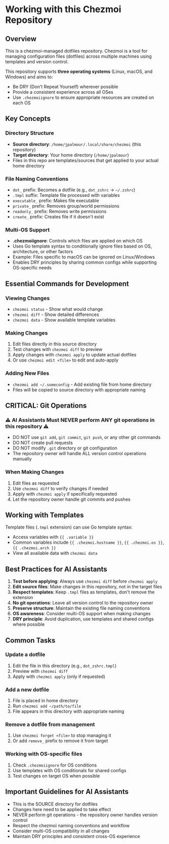 # Working with this Chezmoi Repository

## Overview
This is a chezmoi-managed dotfiles repository. Chezmoi is a tool for managing configuration files (dotfiles) across multiple machines using templates and version control.

This repository supports **three operating systems** (Linux, macOS, and Windows) and aims to:
- Be DRY (Don't Repeat Yourself) wherever possible
- Provide a consistent experience across all OSes
- Use `.chezmoiignore` to ensure appropriate resources are created on each OS

## Key Concepts

### Directory Structure
- **Source directory**: `/home/jpalmour/.local/share/chezmoi` (this repository)
- **Target directory**: Your home directory (`/home/jpalmour`)
- Files in this repo are templates/sources that get applied to your actual home directory

### File Naming Conventions
- `dot_` prefix: Becomes a dotfile (e.g., `dot_zshrc` → `~/.zshrc`)
- `.tmpl` suffix: Template file processed with variables
- `executable_` prefix: Makes file executable
- `private_` prefix: Removes group/world permissions
- `readonly_` prefix: Removes write permissions
- `create_` prefix: Creates file if it doesn't exist

### Multi-OS Support
- **.chezmoiignore**: Controls which files are applied on which OS
- Uses Go template syntax to conditionally ignore files based on OS, architecture, or other factors
- Example: Files specific to macOS can be ignored on Linux/Windows
- Enables DRY principles by sharing common configs while supporting OS-specific needs

## Essential Commands for Development

### Viewing Changes
- `chezmoi status` - Show what would change
- `chezmoi diff` - Show detailed differences
- `chezmoi data` - Show available template variables

### Making Changes
1. Edit files directly in this source directory
2. Test changes with `chezmoi diff` to preview
3. Apply changes with `chezmoi apply` to update actual dotfiles
4. Or use `chezmoi edit <file>` to edit and auto-apply

### Adding New Files
- `chezmoi add ~/.someconfig` - Add existing file from home directory
- Files will be copied to source directory with appropriate naming

## CRITICAL: Git Operations

### ⚠️ AI Assistants Must NEVER perform ANY git operations in this repository ⚠️
- DO NOT use `git add`, `git commit`, `git push`, or any other git commands
- DO NOT create pull requests
- DO NOT modify `.git` directory or git configuration
- The repository owner will handle ALL version control operations manually

### When Making Changes
1. Edit files as requested
2. Use `chezmoi diff` to verify changes if needed
3. Apply with `chezmoi apply` if specifically requested
4. Let the repository owner handle git commits and pushes

## Working with Templates

Template files (`.tmpl` extension) can use Go template syntax:
- Access variables with `{{ .variable }}`
- Common variables include `{{ .chezmoi.hostname }}`, `{{ .chezmoi.os }}`, `{{ .chezmoi.arch }}`
- View all available data with `chezmoi data`

## Best Practices for AI Assistants

1. **Test before applying**: Always use `chezmoi diff` before `chezmoi apply`
2. **Edit source files**: Make changes in this repository, not in the target files
3. **Respect templates**: Keep `.tmpl` files as templates, don't remove the extension
4. **No git operations**: Leave all version control to the repository owner
5. **Preserve structure**: Maintain the existing file naming conventions
6. **OS awareness**: Consider multi-OS support when making changes
7. **DRY principle**: Avoid duplication, use templates and shared configs where possible

## Common Tasks

### Update a dotfile
1. Edit the file in this directory (e.g., `dot_zshrc.tmpl`)
2. Preview with `chezmoi diff`
3. Apply with `chezmoi apply` (only if requested)

### Add a new dotfile
1. File is placed in home directory
2. Run `chezmoi add ~/path/to/file`
3. File appears in this directory with appropriate naming

### Remove a dotfile from management
1. Use `chezmoi forget <file>` to stop managing it
2. Or add `remove_` prefix to remove it from target

### Working with OS-specific files
1. Check `.chezmoiignore` for OS conditions
2. Use templates with OS conditionals for shared configs
3. Test changes on target OS when possible

## Important Guidelines for AI Assistants
- This is the SOURCE directory for dotfiles
- Changes here need to be applied to take effect
- NEVER perform git operations - the repository owner handles version control
- Respect the chezmoi naming conventions and workflow
- Consider multi-OS compatibility in all changes
- Maintain DRY principles and consistent cross-OS experience